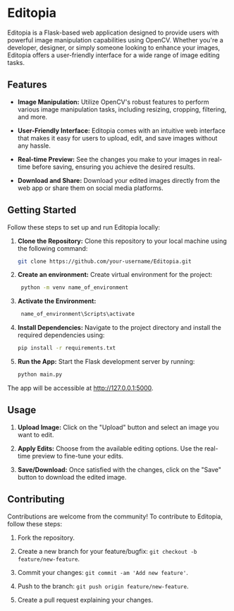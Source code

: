 # Editopia


Editopia is a Flask-based web application designed to provide users with powerful image manipulation capabilities using OpenCV. Whether you're a developer, designer, or simply someone looking to enhance your images, Editopia offers a user-friendly interface for a wide range of image editing tasks.

## Features

- **Image Manipulation:** Utilize OpenCV's robust features to perform various image manipulation tasks, including resizing, cropping, filtering, and more.

- **User-Friendly Interface:** Editopia comes with an intuitive web interface that makes it easy for users to upload, edit, and save images without any hassle.

- **Real-time Preview:** See the changes you make to your images in real-time before saving, ensuring you achieve the desired results.

- **Download and Share:** Download your edited images directly from the web app or share them on social media platforms.

## Getting Started

Follow these steps to set up and run Editopia locally:

1. **Clone the Repository:** Clone this repository to your local machine using the following command:
   ```bash
   git clone https://github.com/your-username/Editopia.git
2. **Create an environment:** Create virtual environment for the project:
   ```bash
    python -m venv name_of_environment
3. **Activate the Environment:**
   ```bash
    name_of_environment\Scripts\activate
4. **Install Dependencies:** Navigate to the project directory and install the required dependencies using:
   ```bash
   pip install -r requirements.txt
5. **Run the App:** Start the Flask development server by running:
   ```bash
   python main.py
The app will be accessible at http://127.0.0.1:5000.

## Usage

1. **Upload Image:** Click on the "Upload" button and select an image you want to edit.

2. **Apply Edits:** Choose from the available editing options. Use the real-time preview to fine-tune your edits.

3. **Save/Download:** Once satisfied with the changes, click on the "Save" button to download the edited image.

## Contributing

Contributions are welcome from the community! To contribute to Editopia, follow these steps:

1. Fork the repository.

2. Create a new branch for your feature/bugfix: `git checkout -b feature/new-feature`.

3. Commit your changes: `git commit -am 'Add new feature'`.

4. Push to the branch: `git push origin feature/new-feature`.

5. Create a pull request explaining your changes.


